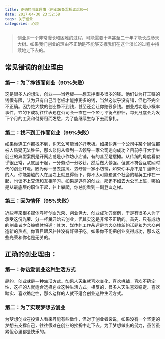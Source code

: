 ```yaml
---
title: 正确的创业理由（创业36条军规读后感一）
date: 2017-04-30 23:52:58
tags: 关于创业 
categories: 心境
---
```


> 创业是一个非常漫长和困难的过程，可能需要十年甚至二十年才能长成参天大树。如果我们创业的理由不正确是不能够支撑我们在这个漫长的过程中持续地走下去的。

## 常见错误的创业理由
### 第一：为了挣钱而创业（90%失败）
这是很多人的想法，创业——当老板——想去挣很多很多的钱。他们认为打工赚的钱很有限，认为只有自己当老板才能挣更多的钱，当然这似乎没有错，但也不完全不正确。因为绝大数的创业挣不到钱，甚至还会让你赔很多钱。创业成功是小概率事件，它的不成功往往表现在公司会一直在一个盈亏平衡点徘徊，每到月底会为发下个月的工资和付房租而发愁，为了能继续生存下去而挣扎。

<!--more-->

### 第二：找不到工作而创业（99%失败）
如果你连工作都找不到，你怎么可能当的好老板。如果你连一个公司中某个岗位都被人质疑无法胜任，那么谈何从零到一去领导一家公司走向成功？目前呼吁大学生创业的典型案例是开网店或是小作坊小店铺，有的甚至是摆摊。从传统的角度看似乎很正常，从底层干起，一分劳动一分收获，然后做大做强。但这不符合互联网时代的创业环境。因为你一旦去摆摊、去经营一家小店铺，如果你本身不是牛逼哄哄的人，你能接触的人在层次上就显得低下，你不太可能和这个社会的精英工作在一起，也谈不上交流和互相学习。如果是这样的创业，那还不如去大公司上班，哪怕是从最底层的职位干起，往上攀爬，你总能看到一副登山之梯。

### 第三：因为情怀（95%失败）
近些年来很多媒体呼吁创业光荣、创业伟大、创业成功的案例，于是有很多人为了承受这份光荣、分一杯羹开始去创业，但其实这是非常不正确的。首先，只有成功的创业者才会被媒体报道；其次，媒体的工作永远是为大众找新的话题和为大众创造新的热点，你盲目跟风往往没有好果子吃。如果你不能把创业变得成功，那么这些光荣和你也是无关的。

## 正确的创业理由：
### 第一：你热爱创业这种生活方式
是的，创业就是一种生活方式。如果人天生就喜欢变化、喜欢挑战、喜欢不确定性，这样的人就适合选择创业这种生活方式。相反的，很多人天生喜欢稳定、喜欢踏实、喜欢确定性，那么这样的人就不适合创业这种生活方式。

### 第二：为了实现梦想去创业
为梦想创业在投资人看来可能有些做作，但对于创业者来说，如果没有一个坚定的梦想去支撑自己，往往很难在创业的挫折中走下去。为了梦想做出的努力，虽苦虽累但心里都是快乐的。
